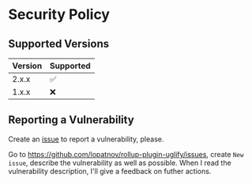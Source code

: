 # Security Policy

## Supported Versions

| Version | Supported          |
| ------- | ------------------ |
| 2.x.x   | :white_check_mark: |
| 1.x.x   | :x:                |

## Reporting a Vulnerability

Create an [issue][issue] to report a vulnerability, please.

Go to <https://github.com/lopatnov/rollup-plugin-uglify/issues>, create `New issue`, describe the vulnerability as well as possible. When I read the vulnerability description, I'll give a feedback on futher actions.

[issue]: https://github.com/lopatnov/rollup-plugin-uglify/issues
